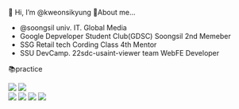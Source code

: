 👋 Hi, I’m @kweonsikyung
👀About me...
<ul>
<li>@soongsil univ. IT. Global Media</li>
<li>Google Depveloper Student Club(GDSC) Soongsil 2nd Memeber</li>
<li>SSG Retail tech Cording Class 4th Mentor</li>
<li>SSU DevCamp. 22sdc-usaint-viewer team WebFE Developer</li>
</ul>

<p>📚practice</p></div>
<div> 
  <img src="https://img.shields.io/badge/c++-00599C?style=for-the-badge&logo=c%2B%2B&logoColor=white">
  <img src="https://img.shields.io/badge/python-3776AB?style=for-the-badge&logo=python&logoColor=white"> 
  <br>
  
  <img src="https://img.shields.io/badge/html5-E34F26?style=for-the-badge&logo=html5&logoColor=white"> 
  <img src="https://img.shields.io/badge/css-1572B6?style=for-the-badge&logo=css3&logoColor=white"> 
  <img src="https://img.shields.io/badge/javascript-F7DF1E?style=for-the-badge&logo=javascript&logoColor=black"> 
  <img src="https://img.shields.io/badge/react-61DAFB?style=for-the-badge&logo=react&logoColor=black"> 
</div>

